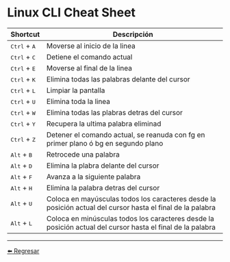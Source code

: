 # Linux CLI Cheat Sheet

| Shortcut| Descripción                    |
| ------------- | ------------------------------ |
| <kbd>Ctrl</kbd> + <kbd>A</kbd>      | Moverse al inicio de la linea       |
| <kbd>Ctrl</kbd> + <kbd>C</kbd>      | Detiene el comando actual       |
| <kbd>Ctrl</kbd> + <kbd>E</kbd>      | Moverse al final de la linea       |
| <kbd>Ctrl</kbd> + <kbd>K</kbd>      | Elimina todas las palabras delante del cursor       |
| <kbd>Ctrl</kbd> + <kbd>L</kbd>      | Limpiar la pantalla       |
| <kbd>Ctrl</kbd> + <kbd>U</kbd>      | Elimina toda la linea       |
| <kbd>Ctrl</kbd> + <kbd>W</kbd>      | Elimina todas las plabras detras del cursor       |
| <kbd>Ctrl</kbd> + <kbd>Y</kbd>      | Recupera la ultima palabra eliminad       |
| <kbd>Ctrl</kbd> + <kbd>Z</kbd>      | Detener el comando actual, se reanuda con fg en primer plano ó bg en segundo plano       |
| <kbd>Alt</kbd> + <kbd>B</kbd>      | Retrocede una palabra       |
| <kbd>Alt</kbd> + <kbd>D</kbd>      | Elimina la plabra delante del cursor       |
| <kbd>Alt</kbd> + <kbd>F</kbd>      | Avanza a la siguiente palabra       |
| <kbd>Alt</kbd> + <kbd>H</kbd>      | Elimina la palabra detras del cursor       |
| <kbd>Alt</kbd> + <kbd>U</kbd>      | Coloca en mayúsculas todos los caracteres desde la posición actual del cursor hasta el final de la palabra       |
| <kbd>Alt</kbd> + <kbd>L</kbd>      | Coloca en minúsculas todos los caracteres desde la posición actual del cursor hasta el final de la palabra       |

---

[:arrow_left: Regresar](https://github.com/m4lal0/cheatsheets)